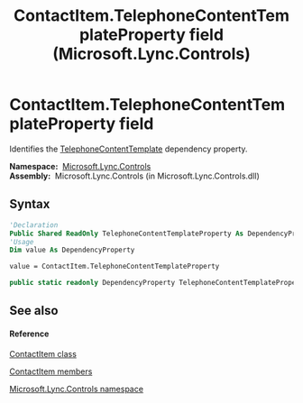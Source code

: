 ﻿---
title: ContactItem.TelephoneContentTemplateProperty field (Microsoft.Lync.Controls)
TOCTitle: TelephoneContentTemplateProperty field
ms:assetid: F:Microsoft.Lync.Controls.ContactItem.TelephoneContentTemplateProperty_DI_3_UC_OCS14MrefLyncWPF
ms:mtpsurl: https://msdn.microsoft.com/en-us/library/microsoft.lync.controls.contactitem.telephonecontenttemplateproperty_di_3_uc_ocs14mreflyncwpf(v=office.15)
ms:contentKeyID: 48593438
ms.date: 07/28/2014
mtps_version: v=office.15
f1_keywords:
- Microsoft.Lync.Controls.ContactItem.TelephoneContentTemplateProperty
dev_langs:
- CSharp
- JScript
- VB
- other
---

# ContactItem.TelephoneContentTemplateProperty field

Identifies the [TelephoneContentTemplate](contactitem-telephonecontenttemplate-property-microsoft-lync-controls_1.md) dependency property.

**Namespace:**  [Microsoft.Lync.Controls](microsoft-lync-controls-namespace_1.md)  
**Assembly:**  Microsoft.Lync.Controls (in Microsoft.Lync.Controls.dll)

## Syntax

``` vb
'Declaration
Public Shared ReadOnly TelephoneContentTemplateProperty As DependencyProperty
'Usage
Dim value As DependencyProperty

value = ContactItem.TelephoneContentTemplateProperty
```

``` csharp
public static readonly DependencyProperty TelephoneContentTemplateProperty
```

## See also

#### Reference

[ContactItem class](contactitem-class-microsoft-lync-controls_1.md)

[ContactItem members](contactitem-members-microsoft-lync-controls_1.md)

[Microsoft.Lync.Controls namespace](microsoft-lync-controls-namespace_1.md)

